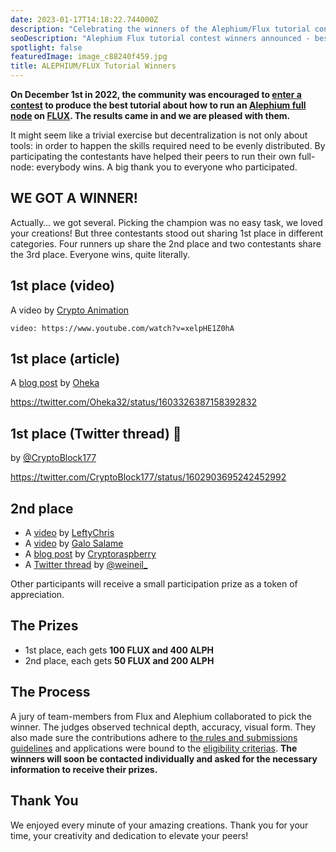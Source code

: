 ```yaml
---
date: 2023-01-17T14:18:22.744000Z
description: "Celebrating the winners of the Alephium/Flux tutorial contest! Discover the best tutorials for running Alephium full nodes on Flux decentralized infrastructure."
seoDescription: "Alephium Flux tutorial contest winners announced - best guides for running full nodes on Flux. Video, article, and Twitter thread winners revealed."
spotlight: false
featuredImage: image_c88240f459.jpg
title: ALEPHIUM/FLUX Tutorial Winners
---
```


**On December 1st in 2022, the community was encouraged to [enter a contest](/news/post/alephium-flux-tutorial-contest-81054caf926) to produce the best tutorial about how to run an [Alephium full node](https://github.com/alephium/alephium/) on [FLUX](https://runonflux.io/). The results came in and we are pleased with them.**

It might seem like a trivial exercise but decentralization is not only about tools: in order to happen the skills required need to be evenly distributed. By participating the contestants have helped their peers to run their own full-node: everybody wins. A big thank you to everyone who participated.

## WE GOT A WINNER!

Actually… we got several. Picking the champion was no easy task, we loved your creations! But three contestants stood out sharing 1st place in different categories. Four runners up share the 2nd place and two contestants share the 3rd place. Everyone wins, quite literally.

## 1st place (video)

A video by [Crypto Animation](https://www.youtube.com/@Crypto-Animation)

`video: https://www.youtube.com/watch?v=xelpHE1Z0hA`

## 1st place (article)

A [blog post](https://medium.com/@Oheka/2134def9b7d0) by [Oheka](https://medium.com/@Oheka)

https://twitter.com/Oheka32/status/1603326387158392832

## 1st place (Twitter thread) 🧵

by [@CryptoBlock177](https://twitter.com/CryptoBlock177)

https://twitter.com/CryptoBlock177/status/1602903695242452992

## 2nd place

- A [video](https://www.youtube.com/watch?v=nj4Ypgj0Xow) by [LeftyChris](https://www.youtube.com/@leftychris1058)
- A [video](https://www.youtube.com/watch?v=ALrV-axWowY) by [Galo Salame](https://www.youtube.com/@galosf)
- A [blog post](https://steemit.com/alephium/@cryptoraspberry/host-your-own-alephium-node-on-decentralized-web-3-0-flux-tutorial) by [Cryptoraspberry](https://steemit.com/@cryptoraspberry)
- A [Twitter thread](https://twitter.com/weineil_/status/1612568785948495903) by [@weineil\_](https://twitter.com/weineil_)

Other participants will receive a small participation prize as a token of appreciation.

## The Prizes

- 1st place, each gets **100 FLUX and 400 ALPH**
- 2nd place, each gets **50 FLUX and 200 ALPH**

## The Process

A jury of team-members from Flux and Alephium collaborated to pick the winner. The judges observed technical depth, accuracy, visual form. They also made sure the contributions adhere to [the rules and submissions guidelines](/news/post/alephium-flux-tutorial-contest-81054caf926#6cf2) and applications were bound to the [eligibility criterias](https://github.com/alephium/community/blob/master/RewardProgramRules.md#eligibility-criteria). **The winners will soon be contacted individually and asked for the necessary information to receive their prizes.**

## Thank You

We enjoyed every minute of your amazing creations. Thank you for your time, your creativity and dedication to elevate your peers!
